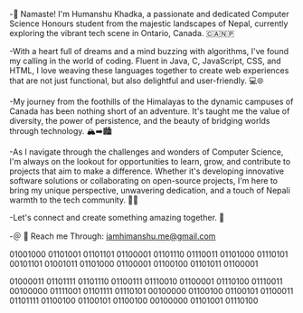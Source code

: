 -👋 Namaste! I'm Humanshu Khadka, a passionate and dedicated Computer Science Honours student from the majestic landscapes of Nepal, currently exploring the vibrant tech scene in Ontario, Canada. 🇨🇦🇳🇵

-With a heart full of dreams and a mind buzzing with algorithms, I've found my calling in the world of coding. Fluent in Java, C, JavaScript, CSS, and HTML, I love weaving these languages together to create web experiences that are not just functional, but also delightful and user-friendly. 💻🌐

-My journey from the foothills of the Himalayas to the dynamic campuses of Canada has been nothing short of an adventure. It's taught me the value of diversity, the power of persistence, and the beauty of bridging worlds through technology. 🏔️➡️🏙️

-As I navigate through the challenges and wonders of Computer Science, I'm always on the lookout for opportunities to learn, grow, and contribute to projects that aim to make a difference. Whether it's developing innovative software solutions or collaborating on open-source projects, I'm here to bring my unique perspective, unwavering dedication, and a touch of Nepali warmth to the tech community. 🌟🤝

-Let's connect and create something amazing together. 🚀

-＠ 📧 Reach me Through: iamhimanshu.me@gmail.com









01001000 01101001 01101101 01100001 01101110 01110011 01101000 01110101 00101101 01001011 01101000 01100001 01100100 01101011 01100001

01000011 01101111 01101110 01100111 01110010 01100001 01110100 01110011 00100000 01111001 01101111 01110101 00100000 01100100 01100101 01100011 01101111 01100100 01100101 01100100 00100000 01101001 01110100
